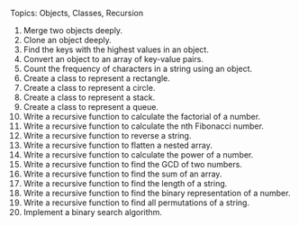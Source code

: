 Topics: Objects, Classes, Recursion

1. Merge two objects deeply.
2. Clone an object deeply.
3. Find the keys with the highest values in an object.
4. Convert an object to an array of key-value pairs.
5. Count the frequency of characters in a string using an object.
6. Create a class to represent a rectangle.
7. Create a class to represent a circle.
8. Create a class to represent a stack.
9. Create a class to represent a queue.
10. Write a recursive function to calculate the factorial of a number.
11. Write a recursive function to calculate the nth Fibonacci number.
12. Write a recursive function to reverse a string.
13. Write a recursive function to flatten a nested array.
14. Write a recursive function to calculate the power of a number.
15. Write a recursive function to find the GCD of two numbers.
16. Write a recursive function to find the sum of an array.
17. Write a recursive function to find the length of a string.
18. Write a recursive function to find the binary representation of a number.
19. Write a recursive function to find all permutations of a string.
20. Implement a binary search algorithm.
